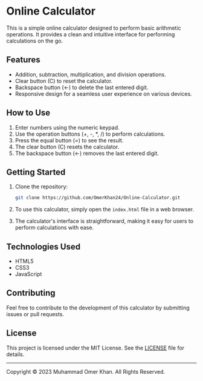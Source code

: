 # Online Calculator

This is a simple online calculator designed to perform basic arithmetic operations. It provides a clean and intuitive interface for performing calculations on the go.

## Features

- Addition, subtraction, multiplication, and division operations.
- Clear button (C) to reset the calculator.
- Backspace button (&larr;) to delete the last entered digit.
- Responsive design for a seamless user experience on various devices.

## How to Use

1. Enter numbers using the numeric keypad.
2. Use the operation buttons (+, -, *, /) to perform calculations.
3. Press the equal button (=) to see the result.
4. The clear button (C) resets the calculator.
5. The backspace button (&larr;) removes the last entered digit.

## Getting Started

1. Clone the repository:

   ```bash
   git clone https://github.com/OmerKhan24/Online-Calculator.git
2. To use this calculator, simply open the `index.html` file in a web browser.
3. The calculator's interface is straightforward, making it easy for users to perform calculations with ease.

## Technologies Used

- HTML5
- CSS3
- JavaScript

## Contributing

Feel free to contribute to the development of this calculator by submitting issues or pull requests.

## License

This project is licensed under the MIT License. See the [LICENSE](https://github.com/OmerKhan24/Online-Calculator/blob/main/LICENSE.md) file for details.

---

Copyright © 2023 Muhammad Omer Khan. All Rights Reserved.

